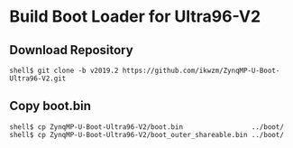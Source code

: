 Build Boot Loader for Ultra96-V2
====================================================================================

## Download Repository

```console
shell$ git clone -b v2019.2 https://github.com/ikwzm/ZynqMP-U-Boot-Ultra96-V2.git
```

## Copy boot.bin

```
shell$ cp ZynqMP-U-Boot-Ultra96-V2/boot.bin                 ../boot/
shell$ cp ZynqMP-U-Boot-Ultra96-V2/boot_outer_shareable.bin ../boot/
```

